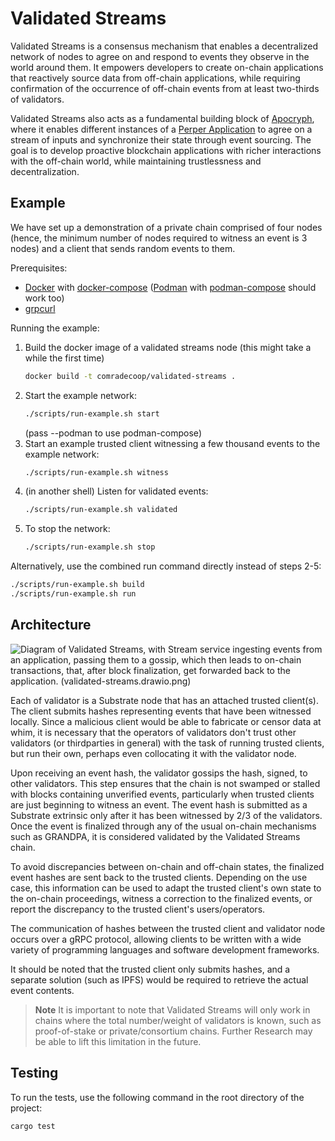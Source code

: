 # Validated Streams
Validated Streams is a consensus mechanism that enables a decentralized network of nodes to agree on and respond to events they observe in the world around them. It empowers developers to create on-chain applications that reactively source data from off-chain applications, while requiring confirmation of the occurrence of off-chain events from at least two-thirds of validators.

Validated Streams also acts as a fundamental building block of [Apocryph](https://apocryph.network/), where it enables different instances of a [Perper Application](https://github.com/obecto/perper) to agree on a stream of inputs and synchronize their state through event sourcing. The goal is to develop proactive blockchain applications with richer interactions with the off-chain world, while maintaining trustlessness and decentralization.

## Example

We have set up a demonstration of a private chain comprised of four nodes (hence, the minimum number of nodes required to witness an event is 3 nodes) and a client that sends random events to them.

Prerequisites:
- [Docker](https://docs.docker.com/get-docker/) with [docker-compose](https://docs.docker.com/compose/install/) ([Podman](https://github.com/containers/podman) with [podman-compose](https://github.com/containers/podman-compose) should work too)
- [grpcurl](https://github.com/fullstorydev/grpcurl)

Running the example:
1. Build the docker image of a validated streams node (this might take a while the first time)
    ```bash
    docker build -t comradecoop/validated-streams .
    ```
2. Start the example network:
    ```bash
    ./scripts/run-example.sh start
    ```
    (pass --podman to use podman-compose)
3. Start an example trusted client witnessing a few thousand events to the example network:
    ```bash
    ./scripts/run-example.sh witness
    ```
4. (in another shell) Listen for validated events:
    ```bash
    ./scripts/run-example.sh validated
    ```
5. To stop the network:
    ```bash
    ./scripts/run-example.sh stop
    ```

Alternatively, use the combined run command directly instead of steps 2-5:
```bash
./scripts/run-example.sh build
./scripts/run-example.sh run
```

## Architecture
![Diagram of Validated Streams, with Stream service ingesting events from an application, passing them to a gossip, which then leads to on-chain transactions, that, after block finalization, get forwarded back to the application. (validated-streams.drawio.png)](https://user-images.githubusercontent.com/5276727/211316562-ad73fdd0-0dec-4543-884e-fe60cb09ee7a.png)

Each of validator is a Substrate node that has an attached trusted client(s). The client submits hashes representing events that have been witnessed locally. Since a malicious client would be able to fabricate or censor data at whim, it is necessary that the operators of validators don't trust other validators (or thirdparties in general) with the task of running trusted clients, but run their own, perhaps even collocating it with the validator node.

Upon receiving an event hash, the validator gossips the hash, signed, to other validators. This step ensures that the chain is not swamped or stalled with blocks containing unverified events, particularly when trusted clients are just beginning to witness an event. The event hash is submitted as a Substrate extrinsic only after it has been witnessed by 2/3 of the validators. Once the event is finalized through any of the usual on-chain mechanisms such as GRANDPA, it is considered validated by the Validated Streams chain.

To avoid discrepancies between on-chain and off-chain states, the finalized event hashes are sent back to the trusted clients. Depending on the use case, this information can be used to adapt the trusted client's own state to the on-chain proceedings, witness a correction to the finalized events, or report the discrepancy to the trusted client's users/operators.

The communication of hashes between the trusted client and validator node occurs over a gRPC protocol, allowing clients to be written with a wide variety of programming languages and software development frameworks.

It should be noted that the trusted client only submits hashes, and a separate solution (such as IPFS) would be required to retrieve the actual event contents.

> __Note__
It is important to note that Validated Streams will only work in chains where the total number/weight of validators is known, such as proof-of-stake or private/consortium chains. Further Research may be able to lift this limitation in the future.

## Testing
To run the tests, use the following command in the root directory of the project:
```
cargo test
```
